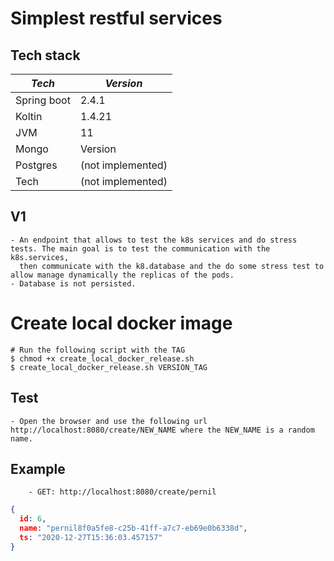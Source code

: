 # Simplest restful services

## Tech stack

| *Tech* |  *Version*|
| --- |  ---|
| Spring boot |  2.4.1|
| Koltin |  1.4.21|
| JVM |  11|
| Mongo |  Version|
| Postgres |  (not implemented)|
| Tech |  (not implemented)|

## V1

    - An endpoint that allows to test the k8s services and do stress tests. The main goal is to test the communication with the k8s.services,
      then communicate with the k8.database and the do some stress test to allow manage dynamically the replicas of the pods.
    - Database is not persisted. 

# Create local docker image

``` shell
# Run the following script with the TAG
$ chmod +x create_local_docker_release.sh 
$ create_local_docker_release.sh VERSION_TAG
```

## Test

    - Open the browser and use the following url http://localhost:8080/create/NEW_NAME where the NEW_NAME is a random name.

## Example

``` shell
    - GET: http://localhost:8080/create/pernil
```

```json
{
  id: 6,
  name: "pernil8f0a5fe8-c25b-41ff-a7c7-eb69e0b6338d",
  ts: "2020-12-27T15:36:03.457157"
}
```
